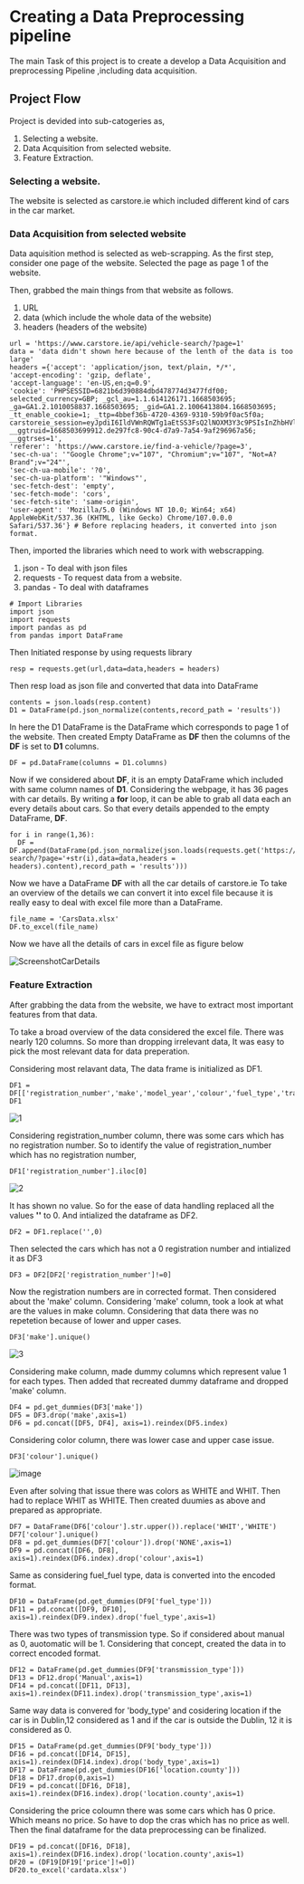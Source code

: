 # Creating a Data Preprocessing pipeline
The main Task of this project is to create a develop a Data Acquisition and preprocessing Pipeline ,including data acquisition.

## Project Flow
Project is devided into sub-catogeries as,
1. Selecting a website.
2. Data Acquisition from selected website.
3. Feature Extraction.

### Selecting a website.
The website is selected as carstore.ie which included different kind of cars in the car market.

### Data Acquisition from selected website
Data aquisition method is selected as web-scrapping.
As the first step, consider one page of the website.
Selected the page as page 1 of the website.

Then, grabbed the main things from that website as follows.
1. URL
2. data (which include the whole data of the website)
3. headers (headers of the website)

```
url = 'https://www.carstore.ie/api/vehicle-search/?page=1'
data = 'data didn't shown here because of the lenth of the data is too large'
headers ={'accept': 'application/json, text/plain, */*',
'accept-encoding': 'gzip, deflate',
'accept-language': 'en-US,en;q=0.9',
'cookie': 'PHPSESSID=6821b6d390884dbd478774d3477fdf00; selected_currency=GBP; _gcl_au=1.1.614126171.1668503695; _ga=GA1.2.1010058837.1668503695; _gid=GA1.2.1006413804.1668503695; _tt_enable_cookie=1; _ttp=4bbef36b-4720-4369-9310-59b9f0ac5f0a; carstoreie_session=eyJpdiI6IldVWnRQWTg1aEtSS3FsQ2lNOXM3Y3c9PSIsInZhbHVlIjoiU1lwSHFLeWxYRDVSOFl0Nm16MEtreTBlSnJLVlFab1U5ckFwUzNwN1Y2bDEzQ3RyaTN4TnY5cUM1RFwvdnJoYzdtb2tERjA1cWlqVUR5c3lVNU9BSzI0cnJtVlJrYnE5ZUJhZ200c09jRkNlZ3NQSVBMbnAxSHRMS1lGeDhRQnNCIiwibWFjIjoiOTM3YTlkMGVlZWY4OTI1ZWNlMDUxMzRiYTI2Yzg5YzkwNGFmNjdjNGIxY2NlZTNlYmJiNzk4NzQzOTVjODgxMiJ9; __ggtruid=1668503699912.de297fc8-90c4-d7a9-7a54-9af296967a56; __ggtrses=1',
'referer': 'https://www.carstore.ie/find-a-vehicle/?page=3',
'sec-ch-ua': '"Google Chrome";v="107", "Chromium";v="107", "Not=A?Brand";v="24"',
'sec-ch-ua-mobile': '?0',
'sec-ch-ua-platform': '"Windows"',
'sec-fetch-dest': 'empty',
'sec-fetch-mode': 'cors',
'sec-fetch-site': 'same-origin',
'user-agent': 'Mozilla/5.0 (Windows NT 10.0; Win64; x64) AppleWebKit/537.36 (KHTML, like Gecko) Chrome/107.0.0.0 Safari/537.36'} # Before replacing headers, it converted into json format.

```

Then, imported the libraries which need to work with webscrapping.
1. json - To deal with json files
2. requests - To request data from a website.
3. pandas - To deal with dataframes

```
# Import Libraries
import json
import requests
import pandas as pd
from pandas import DataFrame
```

Then Initiated response by using requests library
```
resp = requests.get(url,data=data,headers = headers)
```

Then resp load as json file and converted that data into DataFrame
```
contents = json.loads(resp.content)
D1 = DataFrame(pd.json_normalize(contents,record_path = 'results'))
```
In here the D1 DataFrame is the DataFrame which corresponds to page 1 of the website.
Then created Empty DataFrame as **DF** then the columns of the **DF** is set to **D1** columns.

```
DF = pd.DataFrame(columns = D1.columns)
```

Now if we considered about **DF**, it is an empty DataFrame which included with same column names of **D1**.
Considering the webpage, it has 36 pages with car details.
By writing a **for** loop, it can be able to grab all data each an every details about cars.
So that every details appended to the empty DataFrame, **DF**.

```
for i in range(1,36):
  DF = DF.append(DataFrame(pd.json_normalize(json.loads(requests.get('https://www.carstore.ie/api/vehicle-search/?page='+str(i),data=data,headers = headers).content),record_path = 'results')))
```
Now we have a DataFrame **DF** with all the car details of carstore.ie
To take an overview of the details we can convert it into excel file because it is really easy to deal with excel file more than a DataFrame.

```
file_name = 'CarsData.xlsx'
DF.to_excel(file_name)
```

Now we have all the details of cars in excel file as figure below

![ScreenshotCarDetails](https://user-images.githubusercontent.com/45353233/205383760-c08dfb9e-7bb6-435e-a4fb-0350f0cd6bc4.png)

### Feature Extraction
After grabbing the data from the website, we have to extract most important features from that data.

To take a broad overview of the data considered the excel file. There was nearly 120 columns. So more than dropping irrelevant data, It was easy to pick the most relevant data for data preperation.

Considering most relavant data, The data frame is initialized as DF1.
```
DF1 = DF[['registration_number','make','model_year','colour','fuel_type','transmission_type','body_type','engine_size','price','odometer_in_km','location.county']]
DF1
```
![1](https://user-images.githubusercontent.com/45353233/205882597-39740e4f-cc07-47d2-8384-85f5850b2696.png)

Considering registration_number column, there was some cars which has no registration number. So to identify the value of registration_number which has no registration number,

```
DF1['registration_number'].iloc[0]
```
![2](https://user-images.githubusercontent.com/45353233/205883244-fd8fed83-d463-44aa-824e-e1cafadf9cf3.png)

It has shown no value. 
So for the ease of data handling replaced all the values **''** to 0. And intialized the dataframe as DF2.

```
DF2 = DF1.replace('',0)
```

Then selected the cars which has not a 0 registration number and intialized it as DF3
```
DF3 = DF2[DF2['registration_number']!=0]
```

Now the registration numbers are in corrected format. Then considered about the 'make' column.
Considering 'make' column, took a look at what are the values in make column. Considering that data there was no repetetion because of lower and upper cases.

```
DF3['make'].unique()
```
![3](https://user-images.githubusercontent.com/45353233/205885058-b6195171-64b3-4913-a9b7-fd95b40e78a4.png)

Considering make column, made dummy columns which represent value 1 for each types. Then added that recreated dummy dataframe and dropped 'make' column.

```
DF4 = pd.get_dummies(DF3['make'])
DF5 = DF3.drop('make',axis=1)
DF6 = pd.concat([DF5, DF4], axis=1).reindex(DF5.index)
```

Considering color column, there was lower case and upper case issue.
```
DF3['colour'].unique()
```
![image](https://user-images.githubusercontent.com/45353233/205886525-7be7246d-ffb2-47e0-8820-f1d67f89a8bb.png)

Even after solving that issue there was colors as WHITE and WHIT. Then had to replace WHIT as WHITE.
Then created duumies as above and prepared as appropriate.

```
DF7 = DataFrame(DF6['colour'].str.upper()).replace('WHIT','WHITE')
DF7['colour'].unique()
DF8 = pd.get_dummies(DF7['colour']).drop('NONE',axis=1)
DF9 = pd.concat([DF6, DF8], axis=1).reindex(DF6.index).drop('colour',axis=1)
```

Same as considering fuel_fuel type, data is converted into the encoded format.

```
DF10 = DataFrame(pd.get_dummies(DF9['fuel_type']))
DF11 = pd.concat([DF9, DF10], axis=1).reindex(DF9.index).drop('fuel_type',axis=1)
```

There was two types of transmission type. So if considered about manual as 0, auotomatic will be 1. Considering that concept, created the data in to correct encoded format.

```
DF12 = DataFrame(pd.get_dummies(DF9['transmission_type']))
DF13 = DF12.drop('Manual',axis=1)
DF14 = pd.concat([DF11, DF13], axis=1).reindex(DF11.index).drop('transmission_type',axis=1)
```

Same way data is convered for 'body_type' and cosidering location if the car is in Dublin,12 considered as 1 and if the car is outside the Dublin, 12 it is considered as 0.

```
DF15 = DataFrame(pd.get_dummies(DF9['body_type']))
DF16 = pd.concat([DF14, DF15], axis=1).reindex(DF14.index).drop('body_type',axis=1)
DF17 = DataFrame(pd.get_dummies(DF16['location.county']))
DF18 = DF17.drop(0,axis=1)
DF19 = pd.concat([DF16, DF18], axis=1).reindex(DF16.index).drop('location.county',axis=1)
```

Considering the price coloumn there was some cars which has 0 price. Which means no price. So have to dop the cras which has no price as well. Then the final dataframe for the data preprocessing can be finalized.
```
DF19 = pd.concat([DF16, DF18], axis=1).reindex(DF16.index).drop('location.county',axis=1)
DF20 = (DF19[DF19['price']!=0])
DF20.to_excel('cardata.xlsx')
```

